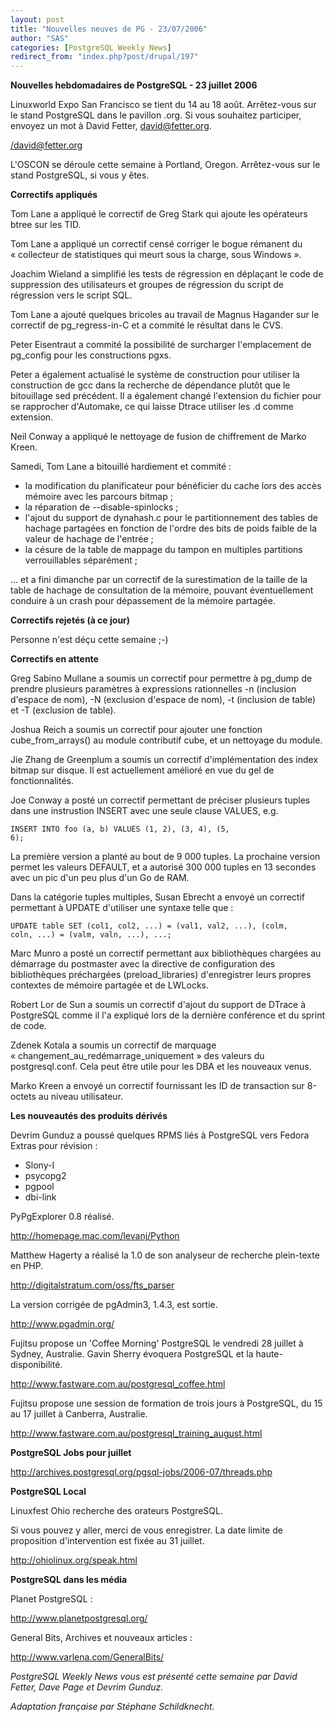 ```yaml
---
layout: post
title: "Nouvelles neuves de PG - 23/07/2006"
author: "SAS"
categories: [PostgreSQL Weekly News]
redirect_from: "index.php?post/drupal/197"
---
```



<p><strong>Nouvelles hebdomadaires de PostgreSQL - 23 juillet 2006</strong></p>

<p>

Linuxworld Expo San Francisco se tient du 14 au 18 août. Arrêtez-vous sur le stand PostgreSQL dans le pavillon .org. Si vous souhaitez participer, envoyez un mot à David Fetter, <david@fetter.org>.

</david@fetter.org></p>

<p>

L'OSCON se déroule cette semaine à Portland, Oregon. Arrêtez-vous sur le stand PostgreSQL, si vous y êtes.

</p>

<!--more-->


<strong>Correctifs appliqués</strong>

<p>

Tom Lane a appliqué le correctif de Greg Stark qui ajoute les opérateurs btree sur les TID.

</p>

<p>

Tom Lane a appliqué un correctif censé corriger le bogue rémanent du «&nbsp;collecteur de statistiques qui meurt sous la charge, sous Windows&nbsp;».

</p>

<p>

Joachim Wieland a simplifié les tests de régression en déplaçant le code de suppression des utilisateurs et groupes de régression du script de régression vers le script SQL.

</p>

<p>

Tom Lane a ajouté quelques bricoles au travail de Magnus Hagander sur le correctif de pg_regress-in-C et a commité le résultat dans le CVS.

</p>

<p>

Peter Eisentraut a commité la possibilité de surcharger l'emplacement de pg_config pour les constructions pgxs.

</p>

<p>

Peter a également actualisé le système de construction pour utiliser la construction de gcc dans la recherche de dépendance plutôt que le bitouillage sed précédent. Il a également changé l'extension du fichier pour se rapprocher d'Automake, ce qui laisse Dtrace utiliser les .d comme extension.

</p>

<p>

Neil Conway a appliqué le nettoyage de fusion de chiffrement de Marko Kreen.

</p>

<p>

Samedi, Tom Lane a bitouillé hardiement et commité&nbsp;:

</p>

<ul>

<li>la modification du planificateur pour bénéficier du cache lors des accès mémoire avec les parcours bitmap&nbsp;;</li>

<li>la réparation de --disable-spinlocks&nbsp;;</li>

<li>l'ajout du support de dynahash.c pour le partitionnement des tables de hachage partagées en fonction de l'ordre des bits de poids faible de la valeur de hachage de l'entrée&nbsp;;</li>

<li>la césure de la table de mappage du tampon en multiples partitions verrouillables séparément&nbsp;;</li>

</ul>

... et a fini dimanche par un correctif de la surestimation de la taille de la table de hachage de consultation de la mémoire, pouvant éventuellement conduire à un crash pour dépassement de la mémoire partagée.

<p><strong>Correctifs rejetés (à ce jour)</strong></p>

<p>

Personne n'est déçu cette semaine ;-)

</p>

<p><strong>Correctifs en attente</strong></p>

<p>

Greg Sabino Mullane a soumis un correctif pour permettre à pg_dump de prendre plusieurs paramètres à expressions rationnelles -n (inclusion d'espace de nom), -N (exclusion d'espace de nom), -t (inclusion de table) et -T (exclusion de table).

</p>

<p>

Joshua Reich a soumis un correctif pour ajouter une fonction cube_from_arrays() au module contributif cube, et un nettoyage du module.

</p>

<p>

Jie Zhang de Greenplum a soumis un correctif d'implémentation des index bitmap sur disque. Il est actuellement amélioré en vue du gel de fonctionnalités.

</p>

<p>

Joe Conway a posté un correctif permettant de préciser plusieurs tuples dans une instrustion INSERT avec une seule clause VALUES, e.g.

<code>INSERT INTO foo (a, b) VALUES (1, 2), (3, 4), (5, 6);</code>

</p>

<p>

La première version a planté au bout de 9&nbsp;000 tuples. La prochaine version permet les valeurs DEFAULT, et a autorisé 300&nbsp;000 tuples en 13 secondes avec un pic d'un peu plus d'un Go de RAM.

</p>

<p>

Dans la catégorie tuples multiples, Susan Ebrecht a envoyé un correctif permettant à UPDATE d'utiliser une syntaxe telle que&nbsp;:

<code>UPDATE table SET (col1, col2, ...) = (val1, val2, ...),     (colm, coln, ...) = (valm, valn, ...), ...;</code>

</p>

<p>

Marc Munro a posté un correctif permettant aux bibliothèques chargées au démarrage du postmaster avec la directive de configuration des bibliothèques préchargées (preload_libraries) d'enregistrer leurs propres contextes de mémoire partagée et de LWLocks.

</p>

<p>

Robert Lor de Sun a soumis un correctif d'ajout du support de DTrace à PostgreSQL comme il l'a expliqué lors de la dernière conférence et du sprint de code.

</p>

<p>

Zdenek Kotala a soumis un correctif de marquage «&nbsp;changement_au_redémarrage_uniquement&nbsp;» des valeurs du postgresql.conf. Cela peut être utile pour les DBA et les nouveaux venus.

</p>

<p>

Marko Kreen a envoyé un correctif fournissant les ID de transaction sur 8-octets au niveau utilisateur.

</p>

<p><strong>Les nouveautés des produits dérivés</strong></p>

<p>

Devrim Gunduz a poussé quelques RPMS liés à PostgreSQL vers Fedora Extras pour révision&nbsp;:

</p>

<ul>

<li>Slony-I</li>

<li>psycopg2</li>

<li>pgpool</li>

<li>dbi-link</li>

</ul>

<p>

PyPgExplorer 0.8 réalisé.

<a target="_blank" href="http://homepage.mac.com/levanj/Python">http://homepage.mac.com/levanj/Python</a>

</p>

<p>

Matthew Hagerty a réalisé la 1.0 de son analyseur de recherche plein-texte en PHP.

<a target="_blank" href="http://digitalstratum.com/oss/fts_parser">http://digitalstratum.com/oss/fts_parser</a>

</p>

<p>

La version corrigée de pgAdmin3, 1.4.3, est sortie.

<a target="_blank" href="http://www.pgadmin.org/">http://www.pgadmin.org/</a>

</p>

<p>

Fujitsu propose un 'Coffee Morning' PostgreSQL le vendredi 28 juillet à Sydney, Australie. Gavin Sherry évoquera PostgreSQL et la haute-disponibilité.

<a target="_blank" href="http://www.fastware.com.au/postgresql_coffee.html">http://www.fastware.com.au/postgresql_coffee.html</a>

</p>

<p>

Fujitsu propose une session de formation de trois jours à PostgreSQL, du 15 au 17 juillet à Canberra, Australie.

<a target="_blank" href="http://www.fastware.com.au/postgresql_training_august.html">http://www.fastware.com.au/postgresql_training_august.html</a>

</p>

<p><strong>PostgreSQL Jobs pour juillet</strong></p>

<p>

<a target="_blank" href="http://archives.postgresql.org/pgsql-jobs/2006-07/threads.php">http://archives.postgresql.org/pgsql-jobs/2006-07/threads.php</a>

</p>

<p><strong>PostgreSQL Local</strong></p>

<p>

Linuxfest Ohio recherche des orateurs PostgreSQL.

Si vous pouvez y aller, merci de vous enregistrer. La date limite de proposition d'intervention est fixée au 31 juillet.

<a target="_blank" href="http://ohiolinux.org/speak.html">http://ohiolinux.org/speak.html</a>

</p>

<p><strong>PostgreSQL dans les média</strong></p>

<p>

Planet PostgreSQL&nbsp;:

<a target="_blank" href="http://www.planetpostgresql.org/">http://www.planetpostgresql.org/</a>

</p>

<p>

General Bits, Archives et nouveaux articles&nbsp;:

<a target="_blank" href="http://www.varlena.com/GeneralBits/">http://www.varlena.com/GeneralBits/</a>

</p>

<p>

<em>PostgreSQL Weekly News vous est présenté cette semaine par David Fetter, Dave Page et Devrim Gunduz.

Adaptation française par Stéphane Schildknecht.

</em></p>